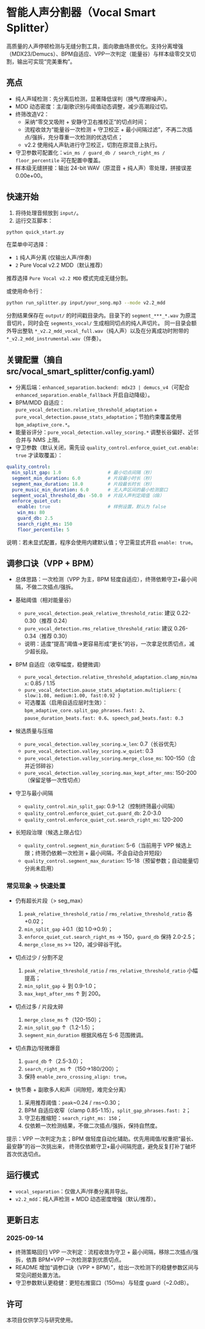 <!-- File: README.md -->
<!-- AI-SUMMARY: Vocal Smart Splitter 使用纯人声检测与 MDD/VPP 策略实现歌曲级无缝切分的指南。 -->

# 智能人声分割器（Vocal Smart Splitter）

高质量的人声停顿检测与无缝分割工具，面向歌曲场景优化。支持分离增强（MDX23/Demucs）、BPM自适应、VPP一次判定（能量谷）与样本级零交叉切割，输出可实现“完美重构”。

## 亮点
- 纯人声域检测：先分离后检测，显著降低误判（换气/摩擦噪声）。
- MDD 动态密度：主/副歌识别与阈值动态调整，减少高潮段过切。
- 终筛改造V2：
  - 采纳“零交叉吸附 + 安静守卫右推校正”的切点时间；
  - 流程收敛为“能量谷一次检测 + 守卫校正 + 最小间隔过滤”，不再二次插点/强拆，充分尊重一次检测的优选切点；
  - v2.2 使用纯人声轨进行守卫校正，切割在原混音上执行。
- 守卫参数可配置化：`win_ms / guard_db / search_right_ms / floor_percentile` 可在配置中覆盖。
- 样本级无缝拼接：输出 24-bit WAV（原混音 + 纯人声）零处理，拼接误差 0.00e+00。

## 快速开始
1) 将待处理音频放到 `input/`。
2) 运行交互脚本：
```bash
python quick_start.py
```
在菜单中可选择：
- `1` 纯人声分离 (仅输出人声/伴奏)
- `2` Pure Vocal v2.2 MDD（默认推荐）

推荐选择 `Pure Vocal v2.2 MDD` 模式完成无缝分割。

或使用命令行：
```bash
python run_splitter.py input/your_song.mp3 --mode v2.2_mdd
```
分割结果保存在 `output/` 的时间戳目录内。目录下的 `segment_***_*.wav` 为原混音切片，同时会在 `segments_vocal/` 生成相同切点的纯人声切片。
同一目录会额外导出整轨 `*_v2.2_mdd_vocal_full.wav`（纯人声）以及在分离成功时附带的 `*_v2.2_mdd_instrumental.wav`（伴奏）。

## 关键配置（摘自 src/vocal_smart_splitter/config.yaml）
- 分离后端：`enhanced_separation.backend: mdx23 | demucs_v4`（可配合 `enhanced_separation.enable_fallback` 开启自动降级）。
- BPM/MDD 自适应：`pure_vocal_detection.relative_threshold_adaptation` + `pure_vocal_detection.pause_stats_adaptation`；节拍约束覆盖使用 `bpm_adaptive_core.*`。
- 能量谷评分：`pure_vocal_detection.valley_scoring.*` 调整长谷偏好、近邻合并与 NMS 上限。
- 守卫参数（默认关闭，需先设 `quality_control.enforce_quiet_cut.enable: true` 才读取覆盖）：
```yaml
quality_control:
  min_split_gap: 1.0                 # 最小切点间隔（秒）
  segment_min_duration: 6.0          # 片段最小时长（秒）
  segment_max_duration: 18.0         # 片段最长时长（秒）
  pure_music_min_duration: 6.0       # 无人声区间的最小检测窗口
  segment_vocal_threshold_db: -50.0  # 片段人声判定阈值（dB）
  enforce_quiet_cut:
    enable: true                     # 样例设置，默认为 false
    win_ms: 80
    guard_db: 2.5
    search_right_ms: 150
    floor_percentile: 5
```
说明：若未显式配置，程序会使用内建默认值；守卫需显式开启 `enable: true`。

## 调参口诀（VPP + BPM）
- 总体思路：一次检测（VPP 为主，BPM 轻度自适应），终筛依赖守卫+最小间隔，不做二次插点/强拆。

- 基础阈值（相对能量谷）
  - `pure_vocal_detection.peak_relative_threshold_ratio`: 建议 0.22-0.30（推荐 0.24）
  - `pure_vocal_detection.rms_relative_threshold_ratio`: 建议 0.26-0.34（推荐 0.30）
  - 说明：适度“提高”阈值->更容易形成“更长”的谷，一次拿足优质切点，减少超长段。

- BPM 自适应（收窄幅度，稳健微调）
  - `pure_vocal_detection.relative_threshold_adaptation.clamp_min/max`: 0.85 / 1.15
  - `pure_vocal_detection.pause_stats_adaptation.multipliers`: `{ slow:1.08, medium:1.00, fast:0.92 }`
  - 可选覆盖（启用自适应层时生效）：`bpm_adaptive_core.split_gap_phrases.fast: 2`、`pause_duration_beats.fast: 0.6`、`speech_pad_beats.fast: 0.3`

- 候选质量与压缩
  - `pure_vocal_detection.valley_scoring.w_len`: 0.7（长谷优先）
  - `pure_vocal_detection.valley_scoring.w_quiet`: 0.3
  - `pure_vocal_detection.valley_scoring.merge_close_ms`: 100-150（合并近邻碎谷）
  - `pure_vocal_detection.valley_scoring.max_kept_after_nms`: 150-200（保留足够一次性切点）

- 守卫与最小间隔
  - `quality_control.min_split_gap`: 0.9-1.2（控制终筛最小间隔）
  - `quality_control.enforce_quiet_cut.guard_db`: 2.0-3.0
  - `quality_control.enforce_quiet_cut.search_right_ms`: 120-200

- 长短段治理（候选上限占位）
  - `quality_control.segment_min_duration`: 5-6（当前用于 VPP 候选上限；终筛仍依赖一次检测 + 最小间隔，不会自动合并短段）
  - `quality_control.segment_max_duration`: 15-18（预留参数；自动能量切分尚未启用）

### 常见现象 -> 快速处置
- 仍有超长片段（> seg_max）
  1) `peak_relative_threshold_ratio` / `rms_relative_threshold_ratio` 各+0.02；
  2) `min_split_gap` ↓0.1（如 1.0->0.9）；
  3) `enforce_quiet_cut.search_right_ms` -> 150，`guard_db` 保持 2.0-2.5；
  4) `merge_close_ms` >= 120，减少碎谷干扰。

- 切点过少 / 分割不足
  1) `peak_relative_threshold_ratio` / `rms_relative_threshold_ratio` 小幅提高；
  2) `min_split_gap` ↓ 到 0.9-1.0；
  3) `max_kept_after_nms` ↑ 到 200。

- 切点过多 / 片段太碎
  1) `merge_close_ms` ↑（120-150）；
  2) `min_split_gap` ↑（1.2-1.5）；
  3) `segment_min_duration` 根据风格在 5-6 范围微调。

- 切点靠边/轻微爆音
  1) `guard_db` ↑（2.5-3.0）；
  2) `search_right_ms` ↑（150->180/200）；
  3) 保持 `enable_zero_crossing_align: true`。

- 快节奏 + 副歌多人和声（间隙短，难完全分离）
  1) 采用推荐阈值：`peak`~0.24 / `rms`~0.30；
  2) BPM 自适应收窄（clamp 0.85-1.15），`split_gap_phrases.fast: 2`；
  3) 守卫右推缩短：`search_right_ms: 150`；
  4) 仅依赖一次检测结果，不做二次插点/强拆，保持自然度。

提示：VPP 一次判定为主；BPM 做轻度自动化辅助。优先用阈值/权重把“最长、最安静”的谷一次挑出来，
终筛仅依赖守卫+最小间隔兜底，避免反复打补丁破坏首次优选切点。

## 运行模式
- `vocal_separation`：仅做人声/伴奏分离并导出。
- `v2.2_mdd`：纯人声检测 + MDD 动态密度增强（默认/推荐）。

## 更新日志
### 2025-09-14
- 终筛策略回归 VPP 一次判定：流程收敛为守卫 + 最小间隔，移除二次插点/强拆，依靠 BPM+VPP 一次检测拿到优质切点。
- README 增加“调参口诀（VPP + BPM）”，给出一次检测下的稳健参数区间与常见问题处置方法。
- 守卫参数默认更稳健：更短右推窗口（150ms）与轻度 guard（~2.0dB）。

## 许可
本项目仅供学习与研究使用。
